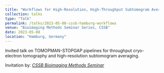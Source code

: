 ```yaml
---
title: "Workflows for High-Resolution, High-Throughput Subtomogram Averaging"
collection: talks
type: "Talk"
permalink: /talks/2023-05-08-cssb-hamburg-workflows
venue: "Bioimaging Methods Seminar Series, CSSB"
date: 2023-05-08
location: "Hamburg, Germany"
---
```


Invited talk on TOMOPMAN-STOPGAP pipelines for throughput cryo-electron tomography and high-resolution subtomogram averaging.

Invitation by: [_CSSB Bioimaging Methods Seminar_](https://lists.cssb-hamburg.de/sympa/info/bioimaging)